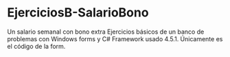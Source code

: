 # EjerciciosB-SalarioBono
Un salario semanal con bono extra
Ejercicios básicos de un banco de problemas con Windows forms y C# Framework usado 4.5.1.
Únicamente es el código de la form.
